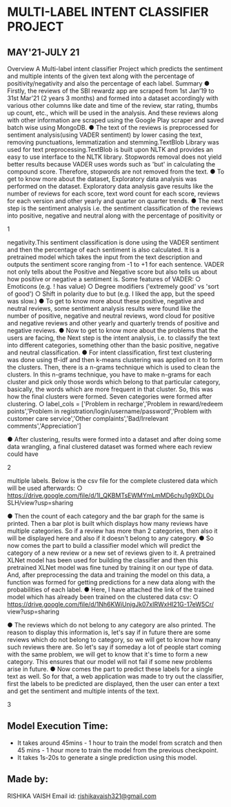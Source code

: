 # MULTI-LABEL INTENT CLASSIFIER PROJECT
## MAY'21-JULY 21

Overview
A Multi-label intent classifier Project which predicts the sentiment and multiple intents of
the given text along with the percentage of positivity/negativity and also the percentage of
each label.
Summary
● Firstly, the reviews of the SBI rewardz app are scraped from 1st Jan’19 to 31st
Mar’21 (2 years 3 months) and formed into a dataset accordingly with various other
columns like date and time of the review, star rating, thumbs up count, etc., which
will be used in the analysis. And these reviews along with other information are
scraped using the Google Play scraper and saved batch wise using MongoDB.
● The text of the reviews is preprocessed for sentiment analysis(using VADER
sentiment) by lower casing the text, removing punctuations, lemmatization and
stemming.TextBlob Library was used for text preprocessing.TextBlob is built upon
NLTK and provides an easy to use interface to the NLTK library. Stopwords removal
does not yield better results because VADER uses words such as 'but' in calculating
the compound score. Therefore, stopwords are not removed from the text.
● To get to know more about the dataset, Exploratory data analysis was performed on
the dataset. Exploratory data analysis gave results like the number of reviews for
each score, text word count for each score, reviews for each version and other
yearly and quarter on quarter trends.
● The next step is the sentiment analysis i.e. the sentiment classification of the
reviews into positive, negative and neutral along with the percentage of positivity or

1

negativity.This sentiment classification is done using the VADER sentiment and then
the percentage of each sentiment is also calculated. It is a pretrained model which
takes the input from the text description and outputs the sentiment score ranging
from -1 to +1 for each sentence. VADER not only tells about the Positive and
Negative score but also tells us about how positive or negative a sentiment is. Some
features of VADER:
○ Emoticons (e.g. ! has value)
○ Degree modifiers ('extremely good' vs 'sort of good')
○ Shift in polarity due to but (e.g. I liked the app, but the speed was slow.)
● To get to know more about these positive, negative and neutral reviews, some
sentiment analysis results were found like the number of positive, negative and
neutral reviews, word cloud for positive and negative reviews and other yearly
and quarterly trends of positive and negative reviews.
● Now to get to know more about the problems that the users are facing, the Next
step is the intent analysis, i.e. to classify the text into different categories,
something other than the basic positive, negative and neutral classification.
● For intent classification, first text clustering was done using tf-idf and then
k-means clustering was applied on it to form the clusters. Then, there is a
n-grams technique which is used to clean the clusters. In this n-grams technique,
you have to make n-grams for each cluster and pick only those words which
belong to that particular category, basically, the words which are more frequent in
that cluster. So, this was how the final clusters were formed. Seven categories
were formed after clustering.
○ label_cols = ['Problem in recharge','Problem in reward/redeem
points','Problem in
registration/login/username/password','Problem with customer
care service','Other complaints','Bad/Irrelevant
comments','Appreciation']

● After clustering, results were formed into a dataset and after doing some data
wrangling, a final clustered dataset was formed where each review could have

2

multiple labels. Below is the csv file for the complete clustered data which will be
used afterwards:
○ https://drive.google.com/file/d/1I_QKBMTsEWMYmLmMD6chu1g9XDL0u
SLH/view?usp=sharing

● Then the count of each category and the bar graph for the same is printed. Then
a bar plot is built which displays how many reviews have multiple categories. So
if a review has more than 2 categories, then also it will be displayed here and also
if it doesn't belong to any category.
● So now comes the part to build a classifier model which will predict the category
of a new review or a new set of reviews given to it. A pretrained XLNet model has
been used for building the classifier and then this pretrained XLNet model was
fine tuned by training it on our type of data. And, after preprocessing the data and
training the model on this data, a function was formed for getting predictions for
a new data along with the probabilities of each label.
● Here, I have attached the link of the trained model which has already been trained
on the clustered data csv:
○ https://drive.google.com/file/d/1Nh6KWiUnjgJk07xIRWxHI21G-17eW5Cr/
view?usp=sharing

● The reviews which do not belong to any category are also printed. The reason to
display this information is, let's say if in future there are some reviews which do
not belong to category, so we will get to know how many such reviews there are.
So let's say if someday a lot of people start coming with the same problem, we
will get to know that it's time to form a new category. This ensures that our model
will not fail if some new problems arise in future.
● Now comes the part to predict these labels for a single text as well. So for that, a
web application was made to try out the classifier, first the labels to be predicted
are displayed, then the user can enter a text and get the sentiment and multiple
intents of the text.

3

## Model Execution Time:
- It takes around 45mins - 1 hour to train the model from scratch and then 45 mins - 1
hour more to train the model from the previous checkpoint.
- It takes 1s-20s to generate a single prediction using this model.

## Made by:
RISHIKA VAISH
Email id: rishikavaish321@gmail.com
